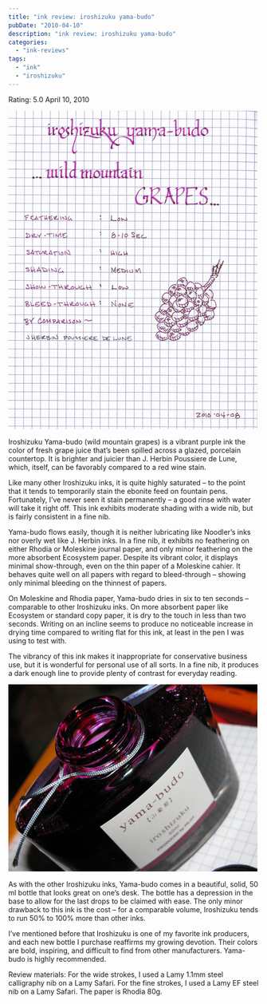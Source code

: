 ```yaml
---
title: "ink review: iroshizuku yama-budo"
pubDate: "2010-04-10"
description: "ink review: iroshizuku yama-budo"
categories:
  - "ink-reviews"
tags:
  - "ink"
  - "iroshizuku"
---
```


Rating: 5.0
April 10, 2010

![](yama-1.jpg)

Iroshizuku Yama-budo (wild mountain grapes) is a vibrant purple ink the color of fresh grape juice that’s been spilled across a glazed, porcelain countertop. It is brighter and juicier than J. Herbin Poussiere de Lune, which, itself, can be favorably compared to a red wine stain.

Like many other Iroshizuku inks, it is quite highly saturated – to the point that it tends to temporarily stain the ebonite feed on fountain pens. Fortunately, I’ve never seen it stain permanently – a good rinse with water will take it right off. This ink exhibits moderate shading with a wide nib, but is fairly consistent in a fine nib.

Yama-budo flows easily, though it is neither lubricating like Noodler’s inks nor overly wet like J. Herbin inks. In a fine nib, it exhibits no feathering on either Rhodia or Moleskine journal paper, and only minor feathering on the more absorbent Ecosystem paper. Despite its vibrant color, it displays minimal show-through, even on the thin paper of a Moleskine cahier. It behaves quite well on all papers with regard to bleed-through – showing only minimal bleeding on the thinnest of papers.

On Moleskine and Rhodia paper, Yama-budo dries in six to ten seconds – comparable to other Iroshizuku inks. On more absorbent paper like Ecosystem or standard copy paper, it is dry to the touch in less than two seconds. Writing on an incline seems to produce no noticeable increase in drying time compared to writing flat for this ink, at least in the pen I was using to test with.

The vibrancy of this ink makes it inappropriate for conservative business use, but it is wonderful for personal use of all sorts. In a fine nib, it produces a dark enough line to provide plenty of contrast for everyday reading.

![](yama-2.jpg)

As with the other Iroshizuku inks, Yama-budo comes in a beautiful, solid, 50 ml bottle that looks great on one’s desk. The bottle has a depression in the base to allow for the last drops to be claimed with ease. The only minor drawback to this ink is the cost – for a comparable volume, Iroshizuku tends to run 50% to 100% more than other inks.

I’ve mentioned before that Iroshizuku is one of my favorite ink producers, and each new bottle I purchase reaffirms my growing devotion. Their colors are bold, inspiring, and difficult to find from other manufacturers. Yama-budo is highly recommended.

Review materials: For the wide strokes, I used a Lamy 1.1mm steel calligraphy nib on a Lamy Safari. For the fine strokes, I used a Lamy EF steel nib on a Lamy Safari. The paper is Rhodia 80g.
